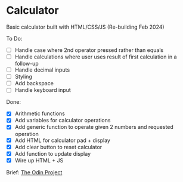 # Calculator

Basic calculator built with HTML/CSS/JS
(Re-building Feb 2024)

To Do: 
- [ ] Handle case where 2nd operator pressed rather than equals
- [ ] Handle calculations where user uses result of first calculation in a follow-up
- [ ] Handle decimal inputs
- [ ] Styling
- [ ] Add backspace 
- [ ] Handle keyboard input

Done: 
- [X] Arithmetic functions
- [X] Add variables for calculator operations
- [X] Add generic function to operate given 2 numbers and requested operation
- [X] Add HTML for calculator pad + display 
- [X] Add clear button to reset calculator
- [X] Add function to update display
- [X] Wire up HTML + JS

Brief: [The Odin Project](https://www.theodinproject.com/lessons/foundations-calculator)






